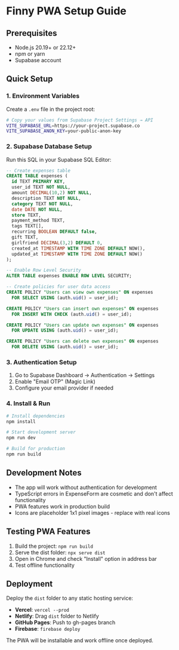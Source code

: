 # Finny PWA Setup Guide

## Prerequisites

- Node.js 20.19+ or 22.12+
- npm or yarn
- Supabase account

## Quick Setup

### 1. Environment Variables

Create a `.env` file in the project root:

```bash
# Copy your values from Supabase Project Settings → API
VITE_SUPABASE_URL=https://your-project.supabase.co
VITE_SUPABASE_ANON_KEY=your-public-anon-key
```

### 2. Supabase Database Setup

Run this SQL in your Supabase SQL Editor:

```sql
-- Create expenses table
CREATE TABLE expenses (
  id TEXT PRIMARY KEY,
  user_id TEXT NOT NULL,
  amount DECIMAL(10,2) NOT NULL,
  description TEXT NOT NULL,
  category TEXT NOT NULL,
  date DATE NOT NULL,
  store TEXT,
  payment_method TEXT,
  tags TEXT[],
  recurring BOOLEAN DEFAULT false,
  gift TEXT,
  girlfriend DECIMAL(3,2) DEFAULT 0,
  created_at TIMESTAMP WITH TIME ZONE DEFAULT NOW(),
  updated_at TIMESTAMP WITH TIME ZONE DEFAULT NOW()
);

-- Enable Row Level Security
ALTER TABLE expenses ENABLE ROW LEVEL SECURITY;

-- Create policies for user data access
CREATE POLICY "Users can view own expenses" ON expenses
  FOR SELECT USING (auth.uid() = user_id);

CREATE POLICY "Users can insert own expenses" ON expenses
  FOR INSERT WITH CHECK (auth.uid() = user_id);

CREATE POLICY "Users can update own expenses" ON expenses
  FOR UPDATE USING (auth.uid() = user_id);

CREATE POLICY "Users can delete own expenses" ON expenses
  FOR DELETE USING (auth.uid() = user_id);
```

### 3. Authentication Setup

1. Go to Supabase Dashboard → Authentication → Settings
2. Enable "Email OTP" (Magic Link)
3. Configure your email provider if needed

### 4. Install & Run

```bash
# Install dependencies
npm install

# Start development server
npm run dev

# Build for production
npm run build
```

## Development Notes

- The app will work without authentication for development
- TypeScript errors in ExpenseForm are cosmetic and don't affect functionality
- PWA features work in production build
- Icons are placeholder 1x1 pixel images - replace with real icons

## Testing PWA Features

1. Build the project: `npm run build`
2. Serve the dist folder: `npx serve dist`
3. Open in Chrome and check "Install" option in address bar
4. Test offline functionality

## Deployment

Deploy the `dist` folder to any static hosting service:

- **Vercel**: `vercel --prod`
- **Netlify**: Drag `dist` folder to Netlify
- **GitHub Pages**: Push to gh-pages branch
- **Firebase**: `firebase deploy`

The PWA will be installable and work offline once deployed.
